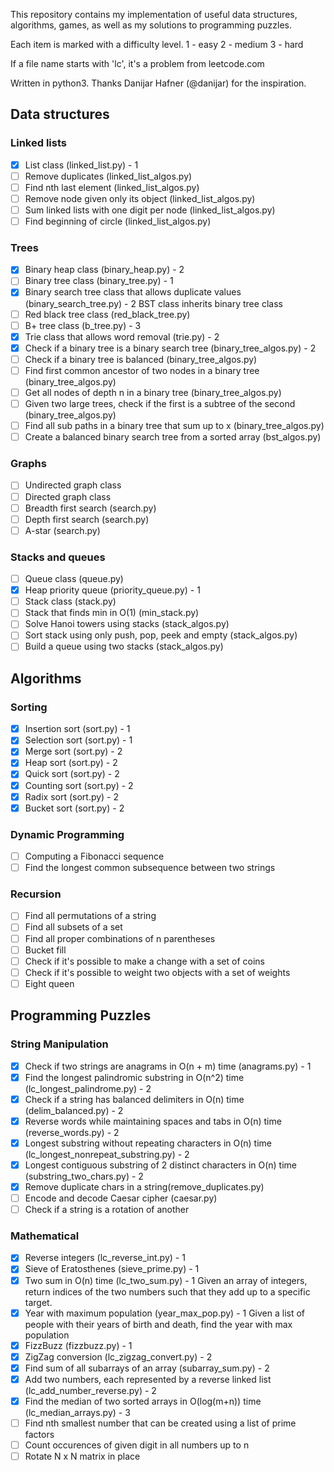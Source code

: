 This repository contains my implementation of useful data structures, algorithms, 
games, as well as my solutions to programming puzzles. 

Each item is marked with a difficulty level.
1 - easy
2 - medium
3 - hard

If a file name starts with 'lc', it's a problem from leetcode.com

Written in python3. Thanks Danijar Hafner (@danijar) for the inspiration.

Data structures
---------------

### Linked lists

- [x] List class (linked_list.py) - 1
- [ ] Remove duplicates (linked_list_algos.py)
- [ ] Find nth last element (linked_list_algos.py)
- [ ] Remove node given only its object (linked_list_algos.py)
- [ ] Sum linked lists with one digit per node (linked_list_algos.py)
- [ ] Find beginning of circle (linked_list_algos.py)

### Trees

- [x] Binary heap class (binary_heap.py) - 2
- [ ] Binary tree class (binary_tree.py) - 1
- [x] Binary search tree class that allows duplicate values (binary_search_tree.py) - 2
	  BST class inherits binary tree class
- [ ] Red black tree class (red_black_tree.py)
- [ ] B+ tree class (b_tree.py) - 3
- [x] Trie class that allows word removal (trie.py) - 2
- [x] Check if a binary tree is a binary search tree (binary_tree_algos.py) - 2
- [ ] Check if a binary tree is balanced (binary_tree_algos.py)
- [ ] Find first common ancestor of two nodes in a binary tree (binary_tree_algos.py)
- [ ] Get all nodes of depth n in a binary tree (binary_tree_algos.py)
- [ ] Given two large trees, check if the first is a subtree of the second (binary_tree_algos.py)
- [ ] Find all sub paths in a binary tree that sum up to x (binary_tree_algos.py)
- [ ] Create a balanced binary search tree from a sorted array (bst_algos.py)

### Graphs

- [ ] Undirected graph class
- [ ] Directed graph class
- [ ] Breadth first search (search.py)
- [ ] Depth first search (search.py)
- [ ] A-star (search.py)

### Stacks and queues

- [ ] Queue class (queue.py)
- [x] Heap priority queue (priority_queue.py) - 1
- [ ] Stack class (stack.py)
- [ ] Stack that finds min in O(1) (min_stack.py)
- [ ] Solve Hanoi towers using stacks (stack_algos.py)
- [ ] Sort stack using only push, pop, peek and empty (stack_algos.py)
- [ ] Build a queue using two stacks (stack_algos.py)

Algorithms
----------

### Sorting
- [x] Insertion sort (sort.py) - 1
- [x] Selection sort (sort.py) - 1
- [x] Merge sort (sort.py) - 2
- [x] Heap sort (sort.py) - 2
- [x] Quick sort (sort.py) - 2
- [x] Counting sort (sort.py) - 2
- [x] Radix sort (sort.py) - 2
- [x] Bucket sort (sort.py) - 2

### Dynamic Programming
- [ ] Computing a Fibonacci sequence
- [ ] Find the longest common subsequence between two strings

### Recursion

- [ ] Find all permutations of a string
- [ ] Find all subsets of a set
- [ ] Find all proper combinations of n parentheses
- [ ] Bucket fill
- [ ] Check if it's possible to make a change with a set of coins
- [ ] Check if it's possible to weight two objects with a set of weights
- [ ] Eight queen

Programming Puzzles
-------------------

### String Manipulation
- [x] Check if two strings are anagrams in O(n + m) time (anagrams.py) - 1
- [x] Find the longest palindromic substring in O(n^2) time (lc_longest_palindrome.py) - 2
- [x] Check if a string has balanced delimiters in O(n) time (delim_balanced.py) - 2
- [x] Reverse words while maintaining spaces and tabs in O(n) time (reverse_words.py) - 2
- [x] Longest substring without repeating characters in O(n) time (lc_longest_nonrepeat_substring.py) - 2
- [x] Longest contiguous substring of 2 distinct characters in O(n) time (substring_two_chars.py) - 2
- [x] Remove duplicate chars in a string(remove_duplicates.py)
- [ ] Encode and decode Caesar cipher (caesar.py)
- [ ] Check if a string is a rotation of another

### Mathematical
- [x] Reverse integers (lc_reverse_int.py) - 1
- [x] Sieve of Eratosthenes (sieve_prime.py) - 1
- [x] Two sum in O(n) time (lc_two_sum.py) - 1
	  Given an array of integers, return indices of the two numbers 
	  such that they add up to a specific target.
- [x] Year with maximum population (year_max_pop.py) - 1
	  Given a list of people with their years of birth and death, 
	  find the year with max population
- [x] FizzBuzz (fizzbuzz.py) - 1
- [x] ZigZag conversion (lc_zigzag_convert.py) - 2
- [x] Find sum of all subarrays of an array (subarray_sum.py) - 2
- [x] Add two numbers, each represented by a reverse linked list (lc_add_number_reverse.py) - 2
- [x] Find the median of two sorted arrays in O(log(m+n)) time (lc_median_arrays.py) - 3
- [ ] Find nth smallest number that can be created using a list of prime factors
- [ ] Count occurences of given digit in all numbers up to n
- [ ] Rotate N x N matrix in place
